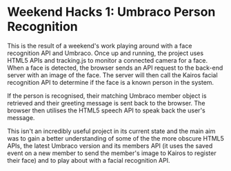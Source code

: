 # Weekend Hacks 1: Umbraco Person Recognition

This is the result of a weekend's work playing around with a face recognition API and Umbraco. Once up and running, the project uses HTML5 APIs and tracking.js to monitor a connected camera for a face. When a face is detected, the browser sends an API request to the back-end server with an image of the face. The server will then call the Kairos facial recognition API to determine if the face is a known person in the system. 

If the person is recognised, their matching Umbraco member object is retrieved and their greeting message is sent back to the browser. The browser then utilises the HTML5 speech API to speak back the user's message. 

This isn't an incredibly useful project in its current state and the main aim was to gain a better understanding of some of the the more obscure HTML5 APIs, the latest Umbraco version and its members API (it uses the saved event on a new member to send the member's image to Kairos to register their face) and to play about with a facial recognition API. 
